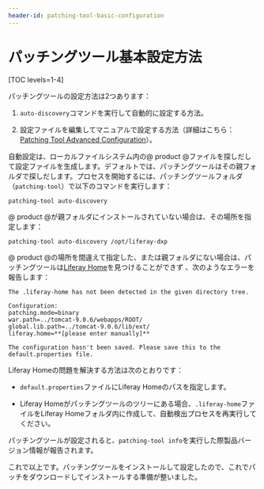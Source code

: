 ```yaml
---
header-id: patching-tool-basic-configuration
---
```


# パッチングツール基本設定方法

[TOC levels=1-4]

パッチングツールの設定方法は2つあります：


1. `auto-discovery`コマンドを実行して自動的に設定する方法。



2. 設定ファイルを編集してマニュアルで設定する方法（詳細はこちら：[Patching Tool Advanced Configuration](/discover/deployment/-/knowledge_base/7-1/patching-tool-advanced-configuration-ja)）。



自動設定は、ローカルファイルシステム内の@ product @ファイルを探しだして設定ファイルを生成します。デフォルトでは、パッチングツールはその親フォルダで探しだします。プロセスを開始するには、パッチングツールフォルダ（`patching-tool`）で以下のコマンドを実行します：

    patching-tool auto-discovery

@ product @が親フォルダにインストールされていない場合は、その場所を指定します：

    patching-tool auto-discovery /opt/liferay-dxp

@ product @の場所を間違えて指定した、または親フォルダにない場合は、パッチングツールは[Liferay Home](/discover/deployment/-/knowledge_base/7-1/installing-liferay-ja#liferay-home)を見つけることができず 、次のようなエラーを報告します：

    The .liferay-home has not been detected in the given directory tree.
    
    Configuration:
    patching.mode=binary
    war.path=../tomcat-9.0.6/webapps/ROOT/
    global.lib.path=../tomcat-9.0.6/lib/ext/
    liferay.home=**[please enter manually]**
    
    The configuration hasn't been saved. Please save this to the default.properties file.

Liferay Homeの問題を解決する方法は次のとおりです：


- `default.properties`ファイルにLiferay Homeのパスを指定します。

- Liferay Homeがパッチングツールのツリーにある場合、`.liferay-home`ファイルをLiferay Homeフォルダ内に作成して、自動検出プロセスを再実行してください。


パッチングツールが設定されると、`patching-tool info`を実行した際製品バージョン情報が報告されます。



これで以上です。パッチングツールをインストールして設定したので、これでパッチをダウンロードしてインストールする準備が整いました。

